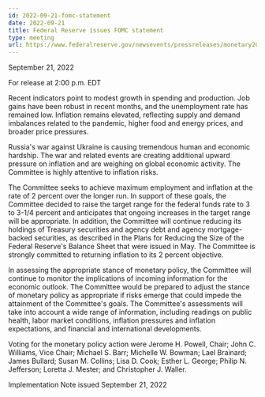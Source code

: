```yaml
---
id: 2022-09-21-fomc-statement
date: 2022-09-21
title: Federal Reserve issues FOMC statement
type: meeting
url: https://www.federalreserve.gov/newsevents/pressreleases/monetary20220921a.htm
---
```


September 21, 2022

For release at 2:00 p.m. EDT

Recent indicators point to modest growth in spending and production. Job gains have been robust in recent months, and the unemployment rate has remained low. Inflation remains elevated, reflecting supply and demand imbalances related to the pandemic, higher food and energy prices, and broader price pressures.

Russia's war against Ukraine is causing tremendous human and economic hardship. The war and related events are creating additional upward pressure on inflation and are weighing on global economic activity. The Committee is highly attentive to inflation risks.

The Committee seeks to achieve maximum employment and inflation at the rate of 2 percent over the longer run. In support of these goals, the Committee decided to raise the target range for the federal funds rate to 3 to 3-1/4 percent and anticipates that ongoing increases in the target range will be appropriate. In addition, the Committee will continue reducing its holdings of Treasury securities and agency debt and agency mortgage-backed securities, as described in the Plans for Reducing the Size of the Federal Reserve's Balance Sheet that were issued in May. The Committee is strongly committed to returning inflation to its 2 percent objective.

In assessing the appropriate stance of monetary policy, the Committee will continue to monitor the implications of incoming information for the economic outlook. The Committee would be prepared to adjust the stance of monetary policy as appropriate if risks emerge that could impede the attainment of the Committee's goals. The Committee's assessments will take into account a wide range of information, including readings on public health, labor market conditions, inflation pressures and inflation expectations, and financial and international developments.

Voting for the monetary policy action were Jerome H. Powell, Chair; John C. Williams, Vice Chair; Michael S. Barr; Michelle W. Bowman; Lael Brainard; James Bullard; Susan M. Collins; Lisa D. Cook; Esther L. George; Philip N. Jefferson; Loretta J. Mester; and Christopher J. Waller.

Implementation Note issued September 21, 2022